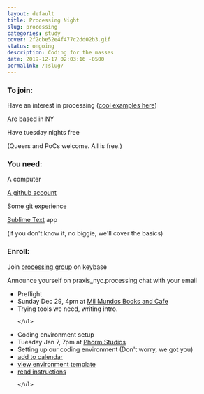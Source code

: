```yaml
---
layout: default
title: Processing Night
slug: processing
categories: study
cover: 2f2cbe52e4f477c2dd02b3.gif
status: ongoing
description: Coding for the masses
date: 2019-12-17 02:03:16 -0500
permalink: /:slug/
---
```


<div class="instructions wow">
<section>
  <h3>To join:</h3>
  <p>Have an interest in processing (<a href="https://www.instagram.com/explore/tags/processing/" target="_blank">cool examples here</a>)</p>
  <p>Are based in NY </p>
  <p>Have tuesday nights free</p>

<p>(Queers and PoCs welcome. All is free.)</p>

</section>
<section>
  <h3>You need:</h3>


  <p>A computer</p>
  <p><a href="https://github.com/login">A github account</a> </p>
<p>Some git experience</p>
  <p><a href="https://www.sublimetext.com/">Sublime Text</a> app</p>

<p>(if you don't know it, no biggie, we'll cover the basics)</p>


</section>
<section>
  <h3>Enroll:</h3>
<p>Join <a href="https://keybase.io/team/praxis_nyc.processing">processing group</a> on keybase</p>
<p>Announce yourself on praxis_nyc.processing chat with your email</p>
</section>
</div>
<div class="reverse">
  <section class="session wow" id="01">
    <div class="counter"></div>
    <ul class="syllabus">
      <li class="title">Preflight</li>
      <li class="meeting">Sunday Dec 29, 4pm at <a href="https://www.google.com/maps/search/mil+mundos/" target="_blank">Mil Mundos Books and Cafe</a></li>
      <li>
      Trying tools we need, writing intro.</li>    


    </ul>
  </section>

  <section class="session wow" id="02">
    <div class="counter"></div>
    <ul class="syllabus">
      <li class="title">Coding environment setup</li>
      <li class="meeting">Tuesday Jan 7, 7pm at <a href="https://www.google.com/maps/place/Phorm+Studios/@40.7136321,-73.9224489,17z/data=!4m8!1m2!2m1!1sphorm+studios!3m4!1s0x89c25f9388561d31:0xafa7577d72c7535c!8m2!3d40.7140542!4d-73.9216073" target="_blank">Phorm Studios</a></li> 
        <li>Setting up our coding environment (Don't worry, we got you)</li>  
         <li class="action"> <a
        href="/assets/events/processing-2.ics">add to calendar</a></li>
        <li class="action"> <a href="https://praxis.nyc/p5js-template/">view environment template</a></li>  
        <li class="action"> <a href="https://github.com/praxisnyc/p5js-template/#p5js-template">read instructions</a></li> 


    </ul>
  </section>
</div>

